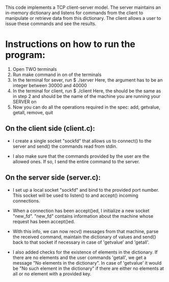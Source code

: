 This code implements a TCP client-server model. The server maintains an in-memory dictionary and listens for commands from the client to manipulate or retrieve data from this dictionary. The client allows a user to issue these commands and see the results.

# Instructions on how to run the program:

1. Open TWO terminals
2. Run make command in on of the terminals
3. In the terminal for sever, run
   $ ./server <port-number>
   Here, the <port-number> argument has to be an integer between 30000 and 40000
4. In the terminal for client, run
   $ ./client <hostname> <port-number>
   Here, the <port-number> should be the same as in step 2 and <hostname> should be the name of the machine you are running your SERVER on
5. Now you can do all the operations required in the spec: add, getvalue, getall, remove, quit

## On the client side (client.c):

- I create a single socket "sockfd" that allows us to connect() to the server and send() the commands read from stdin.

- I also make sure that the commands provided by the user are the allowed ones. If so, I send the entire command to the server.

## On the server side (server.c):

- I set up a local socket "sockfd" and bind to the provided port number. This socket will be used to listen() to and accept() incoming connections.

- When a connection has been accept()ed, I initialize a new socket "new_fd". "new_fd" contains information about the machine whose request has been accept()ed.

- With this info, we can now recv() messages from that machine, parse the received command, maintain the dictionary of values and send() back to that socket if necessary in case of 'getvalue' and 'getall'.

* I also added checks for the existence of elements in the dictionary. If there are no elements and the user commands 'getall', we get a message "No elements in the dictionary". In case of 'getvalue' it would be "No such element in the dictionary" if there are either no elements at all or no element with a provided key.

